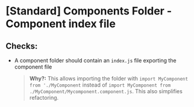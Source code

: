 # [Standard] Components Folder - Component index file

## Checks:

- A component folder should contain an `index.js` file exporting the component file

  > **Why?:** This allows importing the folder with `import MyComponent from './MyComponent` instead of `import MyComponent from ./MyComponent/Mycomponent.component.js`. This also simplifies refactoring.
